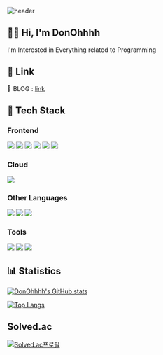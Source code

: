 ![header](https://capsule-render.vercel.app/api?type=wave&color=auto&height=300&section=header&text=DonOhhhh&fontSize=90)

## ✋🏻 Hi, I'm DonOhhhh

I'm Interested in Everything related to Programming

## 🔗 Link

📝 BLOG : [link](https://donohhhh.github.io/)

## 🔨 Tech Stack

### Frontend

<img src="https://img.shields.io/badge/HTML5-E34F26?style=for-the-badge&logo=html5&logoColor=white" /> <img src="https://img.shields.io/badge/CSS3-1572B6?style=for-the-badge&logo=css3&logoColor=white" /> <img src="https://img.shields.io/badge/Javascript-F7DF1E?style=for-the-badge&logo=javascript&logoColor=white" /> <img src="https://img.shields.io/badge/Typescript-3178C6?style=for-the-badge&logo=typescript&logoColor=white" /> <img src="https://img.shields.io/badge/PHP-777BB4?style=for-the-badge&logo=php&logoColor=white" /> <img src="https://img.shields.io/badge/React-61DAFB?style=for-the-badge&logo=react&logoColor=white" />

### Cloud

<img src="https://img.shields.io/badge/Amazon AWS-232F3E?style=for-the-badge&logo=amazonaws&logoColor=FF9900" />

### Other Languages

<img src="https://img.shields.io/badge/C-A8B9CC?style=for-the-badge&logo=c&logoColor=white" /> <img src="https://img.shields.io/badge/Java-007396?style=for-the-badge&logo=coffeescript&logoColor=white" /> <img src="https://img.shields.io/badge/Python-3776AB?style=for-the-badge&logo=python&logoColor=white" />

### Tools

<img src="https://img.shields.io/badge/VSCode-007ACC?style=for-the-badge&logo=visualstudiocode&logoColor=white" /> <img src="https://img.shields.io/badge/IntelliJ-000000?style=for-the-badge&logo=intellijidea&logoColor=white" /> <img src="https://img.shields.io/badge/Figma-F24E1E?style=for-the-badge&logo=figma&logoColor=white" />


## 📊 Statistics

[![DonOhhhh's GitHub stats](https://github-readme-stats.vercel.app/api?username=DonOhhhh&theme=dark)](https://github.com/DonOhhhh/github-readme-stats) 

[![Top Langs](https://github-readme-stats.vercel.app/api/top-langs/?username=DonOhhhh&theme=dark)](https://github.com/DonOhhhh/github-readme-stats)


## Solved.ac

[![Solved.ac프로필](http://mazassumnida.wtf/api/v2/generate_badge?boj=shewn844)](https://solved.ac/shewn844)
